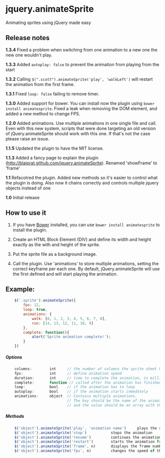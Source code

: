 jquery.animateSprite
====================

Animating sprites using jQuery made easy

Release notes
-------------
**1.3.4** Fixed a problem when switching from one animation to a new one the new one wouldn't play.

**1.3.3** Added `autoplay: false` to prevent the animation from playing from the start

**1.3.2** Calling `$(".scott").animateSprite('play', 'walkLeft')` will restart the animation from the first frame.

**1.3.1** Fixed `loop: false` failing to remove timer.

**1.3.0** Added support for bower. You can install now the plugin using `bower install animatesprite`. Fixed a leak when removing the DOM element, and added a new method to change FPS.

**1.2.0** Added animations. Use multiple animations in one single file and call. Even with this new system, scripts that were done targeting an old version of jQuery.animateSprite should work with this one. If that's not the case please raise an issue.

**1.1.5** Updated the plugin to have the MIT license.

**1.1.3** Added a fancy page to explain the plugin (http://blaiprat.github.com/jquery.animateSprite). Renamed 'showFrame' to 'frame'

**1.1** Refacotred the plugin. Added new methods so it's easier to control what the plugin is doing. Also now it chains correctly and controls multiple jquery objects instead of one

**1.0** Initial release

How to use it
-------------

1. If you have  [Bower](http://bower.io/) installed, you can use `bower install animatesprite` to install the plugin. 

2. Create an HTML Block Element (DIV) and define its width and height exactly as the with and height of the sprite.

3. Put the sprite file as a background image.

4. Call the plugin. Use 'animations' to store multiple animations, setting the correct keyframe per each one. By default, jQuery.animateSprite will use the first defined and will start playing the animation.

Example:
--------

```javascript
    $('.sprite').animateSprite({
        fps: 12,
        loop: true,
        animations: {
            walk: [0, 1, 2, 3, 4, 5, 6, 7, 8],
            run: [14, 13, 12, 11, 10, 9]
        },
        complete: function(){
            alert('Sprite animation complete!');
        }
    })
```

##### Options
```javascript
    columns:        int     // the number of columns the sprite sheet has, default 10
    fps:            int     // define animation speed
    duration:       int     // time to complete the animation, in milliseconds (overrides fps)
    complete:       function // called after the animation has finished (not called if loop is set to true)
    loop:           bool    // if the animation has to loop
    autoplay:       bool    // if the animation starts inmedately
    animations:     object  // Contains multiple animations.
                            // The key should be the name of the animation,
                            // and the value should be an array with the frames.
```

##### Methods
```javascript
    $('object').animateSprite('play', 'animation name')     plays the specified animation
    $('object').animateSprite('stop')           stops the animation
    $('object').animateSprite('resume')         continues the animation from the point where it was stopped
    $('object').animateSprite('restart')        starts the animation from the beginning
    $('object').animateSprite('frame', n)       displays the frame number 'n'
    $('object').animateSprite('fps', n)         changes the speed of the animation to 'n' frames per second

```
